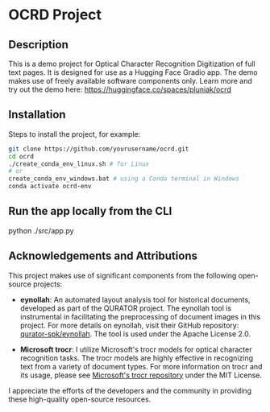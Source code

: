 # OCRD Project

## Description
This is a demo project for Optical Character Recognition Digitization of full text pages. It is designed for use as a Hugging Face Gradio app. The demo makes use of freely available software components only. Learn more and try out the demo here: https://huggingface.co/spaces/pluniak/ocrd

## Installation
Steps to install the project, for example:
```bash
git clone https://github.com/yourusername/ocrd.git
cd ocrd
./create_conda_env_linux.sh # for Linux
# or
create_conda_env_windows.bat # using a Conda terminal in Windows
conda activate ocrd-env
```

## Run the app locally from the CLI
python ./src/app.py

## Acknowledgements and Attributions

This project makes use of significant components from the following open-source projects:

- **eynollah**: An automated layout analysis tool for historical documents, developed as part of the QURATOR project. The eynollah tool is instrumental in facilitating the preprocessing of document images in this project. For more details on eynollah, visit their GitHub repository: [qurator-spk/eynollah](https://github.com/qurator-spk/eynollah). The tool is used under the Apache License 2.0.

- **Microsoft trocr**: I utilize Microsoft's trocr models for optical character recognition tasks. The trocr models are highly effective in recognizing text from a variety of document types. For more information on trocr and its usage, please see [Microsoft's trocr repository](https://github.com/microsoft/unilm) under the MIT License.

I appreciate the efforts of the developers and the community in providing these high-quality open-source resources.
